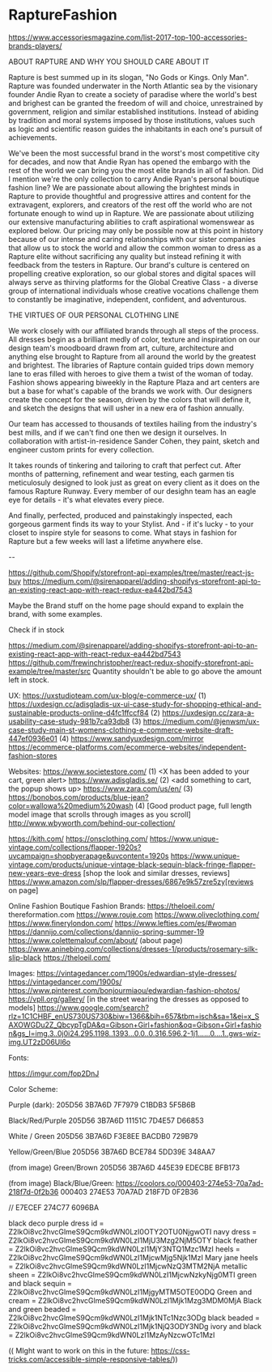 # RaptureFashion

https://www.accessoriesmagazine.com/list-2017-top-100-accessories-brands-players/   

ABOUT RAPTURE AND WHY YOU SHOULD CARE ABOUT IT

Rapture is best summed up in its slogan, "No Gods or Kings. Only Man". Rapture was founded underwater in the North Atlantic sea by the visionary founder Andie Ryan to create a society of paradise where the world's best and brighest can be granted the freedom of will and choice, unrestrained by government, religion and similar established institutions. Instead of abiding by tradition and moral systems imposed by those institutions, values such as logic and scientific reason guides the inhabitants in each one's pursuit of achievements. 

We've been the most successful brand in the worst's most competitive city for decades, and now that Andie Ryan has opened the embargo with the rest of the world we can bring you the most elite brands in all of fashion. Did I mention we're the only collection to carry Andie Ryan's personal boutique fashion line? We are passionate about allowing the brightest minds in Rapture to provide thoughtful and progressive attires and content for the extravagent, explorers, and creators of the rest off the world who are not fortunate enough to wind up in Rapture. We are passionate about utilizing our extensive manufacturing abilities to craft aspirational womenswear as explored below. Our pricing may only be possible now at this point in history because of our intense and caring relationships with our sister companies that allow us to stock the world and allow the common woman to dress as a Rapture elite without sacrificing any quality but instead refining it with feedback from the testers in Rapture. Our brand's culture is centered on propelling creative exploration, so our global stores and digital spaces will always serve as thirving platforms for the Global Creative Class - a diverse group of international individuals whose creative vocations challenge them to constantly be imaginative, independent, confident, and adventurous. 

THE VIRTUES OF OUR PERSONAL CLOTHING LINE

We work closely with our affiliated brands through all steps of the process. All dresses begin as a brilliant medly of color, texture and inspiration on our design team's moodboard drawn from art, culture, architecture and anything else brought to Rapture from all around the world by the greatest and brightest. The libraries of Rapture contain guided trips down memory lane to eras filled with heroes to give them a twist of the woman of today. Fashion shows appearing biweekly in the Rapture Plaza and art centers are but a base for what's capable of the brands we work with. Our designers create the concept for the season, driven by the colors that will define it, and sketch the designs that will usher in a new era of fashion annually. 

Our team has accessed to thousands of textiles hailing from the industry's best mills, and if we can't find one then we design it ourselves. In collaboration with artist-in-residence Sander Cohen, they paint, sketch and engineer custom prints for every collection.

It takes rounds of tinkering and tailoring to craft that perfect cut. After months of patterning, refinement and wear testing, each garmen tis meticulosuly designed to look just as great on every client as it does on the famous Rapture Runway. Every member of our desighn team has an eagle eye for details - it's what elevates every piece. 

And finally, perfected, produced and painstakingly inspected, each gorgeous garment finds its way to your Stylist. And - if it's lucky - to your closet to inspire style for seasons to come. What stays in fashion for Rapture but a few weeks will last a lifetime anywhere else. 


--

https://github.com/Shopify/storefront-api-examples/tree/master/react-js-buy
https://medium.com/@sirenapparel/adding-shopifys-storefront-api-to-an-existing-react-app-with-react-redux-ea442bd7543

Maybe the Brand stuff on the home page should expand to explain the brand, with some examples. 


Check if in stock

https://medium.com/@sirenapparel/adding-shopifys-storefront-api-to-an-existing-react-app-with-react-redux-ea442bd7543
https://github.com/frewinchristopher/react-redux-shopify-storefront-api-example/tree/master/src
Quantity shouldn't be able to go above the amount left in stock. 

UX:
https://uxstudioteam.com/ux-blog/e-commerce-ux/ (1)
https://uxdesign.cc/adisgladis-ux-ui-case-study-for-shopping-ethical-and-sustainable-products-online-d4fc1ffccf84 (2)
https://uxdesign.cc/zara-a-usability-case-study-981b7ca93db8 (3)
https://medium.com/@jenwsm/ux-case-study-main-st-womens-clothing-e-commerce-website-draft-447ef0936e01 (4)
https://www.sandyuxdesign.com/mirror 
https://ecommerce-platforms.com/ecommerce-websites/independent-fashion-stores

Websites:
https://www.societestore.com/ (1) <X has been added to your cart, green alert>
https://www.adisgladis.se/ (2) <add something to cart, the popup shows up>
https://www.zara.com/us/en/ (3)
https://bonobos.com/products/blue-jean?color=wallowa%20medium%20wash (4) [Good product page, full length model image that scrolls through images as you scroll]
http://www.wbyworth.com/behind-our-collection/

https://kith.com/
https://onsclothing.com/
https://www.unique-vintage.com/collections/flapper-1920s?uvcampaign=shopbyerapage&uvcontent=1920s
    https://www.unique-vintage.com/products/unique-vintage-black-sequin-black-fringe-flapper-new-years-eve-dress [shop the look and similar dresses, reviews]
https://www.amazon.com/slp/flapper-dresses/6867e9k57zre5zy[reviews on page]

Online Fashion Boutique Fashion Brands:
https://theloeil.com/
thereformation.com
https://www.rouje.com
https://www.oliveclothing.com/
https://www.finerylondon.com/
https://www.lefties.com/es/#woman
https://dannijo.com/collections/dannijo-spring-summer-19
https://www.colettemalouf.com/about/ (about page)
https://www.aninebing.com/collections/dresses-1/products/rosemary-silk-slip-black
https://theloeil.com/

Images:
https://vintagedancer.com/1900s/edwardian-style-dresses/
https://vintagedancer.com/1900s/
https://www.pinterest.com/bonjourmiaou/edwardian-fashion-photos/
https://vpll.org/gallery/ [in the street wearing the dresses as opposed to models]
https://www.google.com/search?rlz=1C1CHBF_enUS730US730&biw=1366&bih=657&tbm=isch&sa=1&ei=x_SAXOWGDu2Z_QbcypTgDA&q=Gibson+Girl+fashion&oq=Gibson+Girl+fashion&gs_l=img.3..0j0i24.295.1198..1393...0.0..0.316.596.2-1j1......0....1..gws-wiz-img.UT2zD06Ul6o

Fonts: 

https://imgur.com/fop2DnJ

Color Scheme: 

Purple (dark):
205D56
3B7A6D
7F7979
C1BDB3
5F5B6B

Black/Red/Purple
205D56
3B7A6D
11151C
7D4E57
D66853

White / Green
205D56
3B7A6D
F3E8EE
BACDB0
729B79

Yellow/Green/Blue
205D56
3B7A6D
BCE784
5DD39E
348AA7

(from image) Green/Brown
205D56
3B7A6D
445E39
EDECBE
BFB173

(from image) Black/Blue/Green: https://coolors.co/000403-274e53-70a7ad-218f7d-0f2b36
000403
274E53
70A7AD
218F7D
0F2B36

//
E7ECEF 
274C77
6096BA

black deco purple dress id = Z2lkOi8vc2hvcGlmeS9Qcm9kdWN0LzI0OTY2OTU0NjgwOTI
navy dress = Z2lkOi8vc2hvcGlmeS9Qcm9kdWN0LzI1MjU3Mzg2NjM5OTY
black feather = Z2lkOi8vc2hvcGlmeS9Qcm9kdWN0LzI1MjY3NTQ1Mzc1MzI
heels = Z2lkOi8vc2hvcGlmeS9Qcm9kdWN0LzI1MjcwMjg5Njk1MzI
Mary jane heels = Z2lkOi8vc2hvcGlmeS9Qcm9kdWN0LzI1MjcwNzQ3MTM2NjA
metallic sheen = Z2lkOi8vc2hvcGlmeS9Qcm9kdWN0LzI1MjcwNzkyNjg0MTI
green and black sequin = Z2lkOi8vc2hvcGlmeS9Qcm9kdWN0LzI1MjgyMTM5OTE0ODQ
Green and cream = Z2lkOi8vc2hvcGlmeS9Qcm9kdWN0LzI1Mjk1Mzg3MDM0MjA
Black and green beaded = Z2lkOi8vc2hvcGlmeS9Qcm9kdWN0LzI1Mjk1NTc1Nzc3ODg
black beaded = Z2lkOi8vc2hvcGlmeS9Qcm9kdWN0LzI1Mjk1NjQ3ODY3NDg
ivory and black = Z2lkOi8vc2hvcGlmeS9Qcm9kdWN0LzI1MzAyNzcwOTc1MzI

(( MIght want to work on this in the future: https://css-tricks.com/accessible-simple-responsive-tables/))
